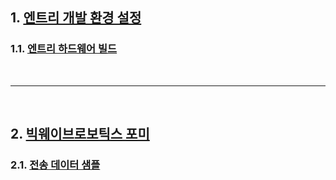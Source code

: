 

## 1. [엔트리 개발 환경 설정](./Entry/)

### 1.1. [엔트리 하드웨어 빌드](./Entry/entry_hw/build/)


<br>

---

<br>

## 2. [빅웨이브로보틱스 포미](./Product/BigwaveRobotics/Fome/)

### 2.1. [전송 데이터 샘플](./Product/BigwaveRobotics/Fome/Test/)

